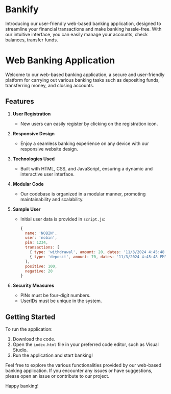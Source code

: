 # Bankify
Introducing our user-friendly web-based banking application, designed to streamline your financial transactions and make banking hassle-free. With our intuitive interface, you can easily manage your accounts, check balances, transfer funds.
# Web Banking Application

Welcome to our web-based banking application, a secure and user-friendly platform for carrying out various banking tasks such as depositing funds, transferring money, and closing accounts.

## Features

1. **User Registration**
   - New users can easily register by clicking on the registration icon.

2. **Responsive Design**
   - Enjoy a seamless banking experience on any device with our responsive website design.

3. **Technologies Used**
   - Built with HTML, CSS, and JavaScript, ensuring a dynamic and interactive user interface.

4. **Modular Code**
   - Our codebase is organized in a modular manner, promoting maintainability and scalability.

5. **Sample User**
   - Initial user data is provided in `script.js`:
     ```javascript
     {
       name: 'NOBIN',
       user: 'nobin',
       pin: 1234,
       transactions: [
         { type: 'withdrawal', amount: 20, dates: '11/3/2024 4:45:48 PM', p: 'abhay' },
         { type: 'deposit', amount: 70, dates: '11/3/2024 4:45:48 PM', p: 'nobin' }
       ],
       positive: 100,
       negative: 20
     }
     ```

6. **Security Measures**
   - PINs must be four-digit numbers.
   - UserIDs must be unique in the system.

## Getting Started

To run the application:

1. Download the code.
2. Open the `index.html` file in your preferred code editor, such as Visual Studio.
3. Run the application and start banking!

Feel free to explore the various functionalities provided by our web-based banking application. If you encounter any issues or have suggestions, please open an issue or contribute to our project.

Happy banking!
